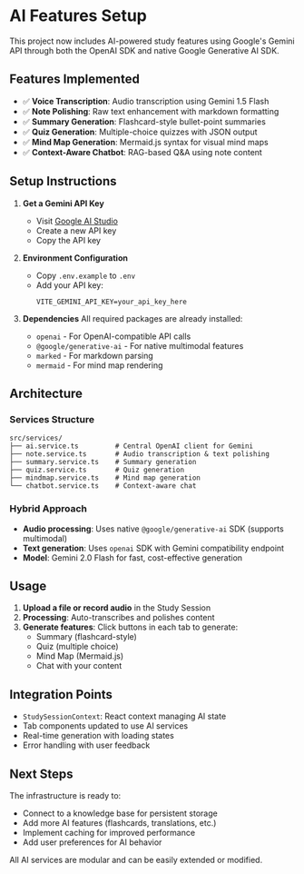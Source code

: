# AI Features Setup

This project now includes AI-powered study features using Google's Gemini API through both the OpenAI SDK and native Google Generative AI SDK.

## Features Implemented

- ✅ **Voice Transcription**: Audio transcription using Gemini 1.5 Flash
- ✅ **Note Polishing**: Raw text enhancement with markdown formatting
- ✅ **Summary Generation**: Flashcard-style bullet-point summaries
- ✅ **Quiz Generation**: Multiple-choice quizzes with JSON output
- ✅ **Mind Map Generation**: Mermaid.js syntax for visual mind maps
- ✅ **Context-Aware Chatbot**: RAG-based Q&A using note content

## Setup Instructions

1. **Get a Gemini API Key**
   - Visit [Google AI Studio](https://ai.google.dev/)
   - Create a new API key
   - Copy the API key

2. **Environment Configuration**
   - Copy `.env.example` to `.env`
   - Add your API key:
     ```
     VITE_GEMINI_API_KEY=your_api_key_here
     ```

3. **Dependencies**
   All required packages are already installed:
   - `openai` - For OpenAI-compatible API calls
   - `@google/generative-ai` - For native multimodal features
   - `marked` - For markdown parsing
   - `mermaid` - For mind map rendering

## Architecture

### Services Structure
```
src/services/
├── ai.service.ts         # Central OpenAI client for Gemini
├── note.service.ts       # Audio transcription & text polishing
├── summary.service.ts    # Summary generation
├── quiz.service.ts       # Quiz generation
├── mindmap.service.ts    # Mind map generation
└── chatbot.service.ts    # Context-aware chat
```

### Hybrid Approach
- **Audio processing**: Uses native `@google/generative-ai` SDK (supports multimodal)
- **Text generation**: Uses `openai` SDK with Gemini compatibility endpoint
- **Model**: Gemini 2.0 Flash for fast, cost-effective generation

## Usage

1. **Upload a file or record audio** in the Study Session
2. **Processing**: Auto-transcribes and polishes content
3. **Generate features**: Click buttons in each tab to generate:
   - Summary (flashcard-style)
   - Quiz (multiple choice)
   - Mind Map (Mermaid.js)
   - Chat with your content

## Integration Points

- `StudySessionContext`: React context managing AI state
- Tab components updated to use AI services
- Real-time generation with loading states
- Error handling with user feedback

## Next Steps

The infrastructure is ready to:
- Connect to a knowledge base for persistent storage
- Add more AI features (flashcards, translations, etc.)
- Implement caching for improved performance
- Add user preferences for AI behavior

All AI services are modular and can be easily extended or modified. 